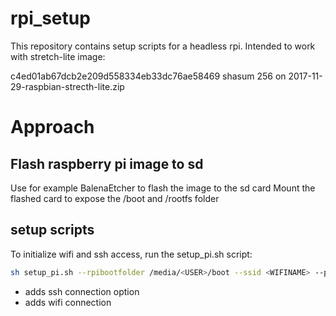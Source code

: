 # rpi_setup
This repository contains setup scripts for a headless rpi. Intended to work with stretch-lite image:

c4ed01ab67dcb2e209d558334eb33dc76ae58469 shasum 256 on 2017-11-29-raspbian-strecth-lite.zip

# Approach

## Flash raspberry pi image to sd

Use for example BalenaEtcher to flash the image to the sd card
Mount the flashed card to expose the /boot and /rootfs folder

## setup scripts
To initialize wifi and ssh access, run the setup_pi.sh script:

```bash
sh setup_pi.sh --rpibootfolder /media/<USER>/boot --ssid <WIFINAME> --psk <WIFIPASS> --enablessh
```
- adds ssh connection option
- adds wifi connection

